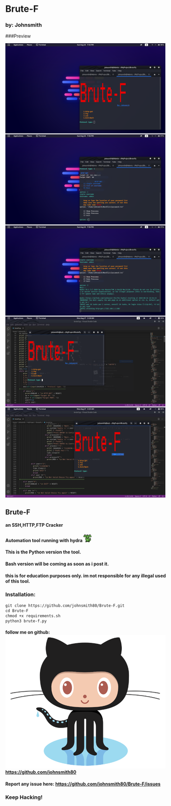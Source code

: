 # Brute-F
### by: Johnsmith

###Preview

<img src="img/1.png" width="500" >

<img src="img/2.png" width="500" >

<img src="img/3.png" width="500" >

<img src="img/4.png" width="500" >

<img src="img/5.png" width="500" >

## Brute-F
#### an SSH,HTTP,FTP Cracker
#### Automation tool running with hydra <img src="0.svg" width="25" >
#### This is the Python version the tool.
#### Bash version will be coming as soon as i post it.
#### this is for education purposes only. im not responsible for any illegal used of this tool. 

### Installation:

    git clone https://github.com/johnsmith80/Brute-F.git
    cd Brute-F
    chmod +x requirements.sh
    python3 brute-f.py

#### follow me on github:<img src="img/Octocat.png" width="500" > https://github.com/johnsmith80
#### Report any issue here: https://github.com/johnsmith80/Brute-F/issues
### Keep Hacking!
